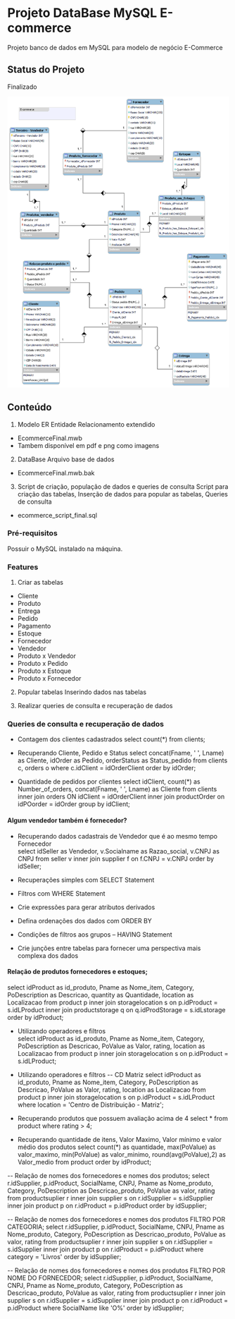 # Projeto DataBase MySQL E-commerce
Projeto banco de dados em MySQL para modelo de negócio E-Commerce

## Status do Projeto
Finalizado

![Modelo ER Entidade Relacionamento E-commerce](/src/ModeloER_E-commerce_final.png "E-Commerce")

## Conteúdo
1.  Modelo ER Entidade Relacionamento extendido
* EcommerceFinal.mwb
* Tambem disponível em pdf e png como imagens

2.  DataBase
Arquivo base de dados
* EcommerceFinal.mwb.bak

3.  Script de criação, população de dados e queries de consulta
Script para criação das tabelas, Inserção de dados para popular as tabelas, Queries de consulta
* ecommerce_script_final.sql


### Pré-requisitos 
Possuir o MySQL instalado na máquina.

### Features
1. Criar as tabelas
* Cliente
* Produto
* Entrega
* Pedido
* Pagamento
* Estoque
* Fornecedor
* Vendedor
* Produto x Vendedor
* Produto x Pedido
* Produto x Estoque
* Produto x Fornecedor

2. Popular tabelas
Inserindo dados nas tabelas

3. Realizar queries de consulta e recuperação de dados




### Queries de consulta e recuperação de dados
* Contagem dos clientes cadastrados
select count(*) from clients;


* Recuperando Cliente, Pedido e Status
select concat(Fname, ' ', Lname) as Cliente, idOrder as Pedido, orderStatus as Status_pedido
	from clients c, orders o
    where c.idClient = idOrderClient
    order by idOrder;
    
    
    
* Quantidade de pedidos por clientes
select idClient, count(*) as Number_of_orders, concat(Fname, ' ', Lname) as Cliente from clients
					inner join orders ON idClient = idOrderClient
					inner join productOrder on idPOorder = idOrder
                    group by idClient;



#### Algum vendedor também é fornecedor?
* Recuperando dados cadastrais de Vendedor que é ao mesmo tempo Fornecedor                
select idSeller as Vendedor, v.Socialname as Razao_social, v.CNPJ as CNPJ from seller v
				inner join supplier f on f.CNPJ = v.CNPJ
                order by idSeller; 






* Recuperações simples com SELECT Statement
* Filtros com WHERE Statement
* Crie expressões para gerar atributos derivados
* Defina ordenações dos dados com ORDER BY
* Condições de filtros aos grupos – HAVING Statement
* Crie junções entre tabelas para fornecer uma perspectiva mais complexa dos dados



#### Relação de produtos fornecedores e estoques;
select idProduct as id_produto, Pname as Nome_item, Category, PoDescription as Descricao, quantity as Quantidade, location as Localizacao from  product p
			inner join storagelocation s on p.idProduct = s.idLProduct
            inner join productstorage q on q.idProdStorage = s.idLstorage
            order by idProduct; 


     
* Utilizando operadores e filtros            
select idProduct as id_produto, Pname as Nome_item, Category, PoDescription as Descricao, PoValue as Valor, rating, location as Localizacao
			from  product p
			inner join storagelocation s on p.idProduct = s.idLProduct; 



* Utilizando operadores e filtros -- CD Matriz
select idProduct as id_produto, Pname as Nome_item, Category, PoDescription as Descricao, PoValue as Valor, rating, location as Localizacao
			from  product p
			inner join storagelocation s on p.idProduct = s.idLProduct
            where location = 'Centro de Distribuição - Matriz'; 


* Recuperando produtos que possuem avaliação acima de 4
select * from product where rating > 4;


* Recuperando quantidade de itens, Valor Maximo, Valor mínimo e valor médio dos produtos
select count(*) as quantidade, max(PoValue) as valor_maximo, min(PoValue) as valor_minimo,
    round(avg(PoValue),2) as Valor_medio from product
    order by idProduct;




-- Relação de nomes dos fornecedores e nomes dos produtos;
select r.idSupplier, p.idProduct, SocialName, CNPJ, Pname as Nome_produto, Category, PoDescription as Descricao_produto, PoValue as valor, rating
	from productsuplier r
	inner join supplier s on r.idSupplier = s.idSupplier
	inner join product p on r.idProduct = p.idProduct
    order by idSupplier;





-- Relação de nomes dos fornecedores e nomes dos produtos FILTRO POR CATEGORIA;
select r.idSupplier, p.idProduct, SocialName, CNPJ, Pname as Nome_produto, Category, PoDescription as Descricao_produto, PoValue as valor, rating
	from productsuplier r
	inner join supplier s on r.idSupplier = s.idSupplier
	inner join product p on r.idProduct = p.idProduct
    where category = 'Livros'
    order by idSupplier;




-- Relação de nomes dos fornecedores e nomes dos produtos FILTRO POR NOME DO FORNECEDOR;
select r.idSupplier, p.idProduct, SocialName, CNPJ, Pname as Nome_produto, Category, PoDescription as Descricao_produto, PoValue as valor, rating
	from productsuplier r
	inner join supplier s on r.idSupplier = s.idSupplier
	inner join product p on r.idProduct = p.idProduct
    where SocialName like 'O%'
    order by idSupplier;

